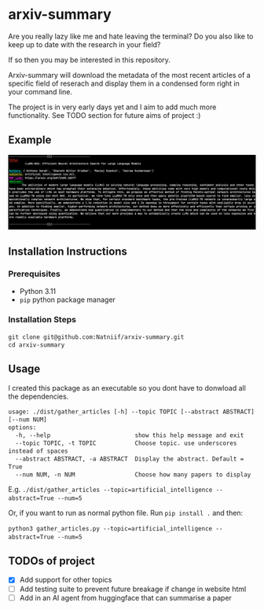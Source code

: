 # arxiv-summary

Are you really lazy like me and hate leaving the terminal? Do you also like to keep up to date with the research in your field?

If so then you may be interested in this repository.

Arxiv-summary will download the metadata of the most recent articles of a specific field of reserach and display them in a condensed form right in your command line.

The project is in very early days yet and I aim to add much more functionality. See TODO section for future aims of project :)

## Example

![Example Photo](extra/example.png)

## Installation Instructions

### Prerequisites

-   Python 3.11
-   `pip` python package manager

### Installation Steps

```
git clone git@github.com:Natniif/arxiv-summary.git
cd arxiv-summary
```

## Usage

I created this package as an executable so you dont have to donwload all the dependencies.

```
usage: ./dist/gather_articles [-h] --topic TOPIC [--abstract ABSTRACT] [--num NUM]
options:
  -h, --help                        show this help message and exit
  --topic TOPIC, -t TOPIC           Choose topic. use underscores instead of spaces
  --abstract ABSTRACT, -a ABSTRACT  Display the abstract. Default = True
  --num NUM, -n NUM                 Choose how many papers to display
```

E.g. `./dist/gather_articles --topic=artificial_intelligence --abstract=True --num=5`

Or, if you want to run as normal python file. Run `pip install .` and then:

`python3 gather_articles.py --topic=artificial_intelligence --abstract=True --num=5`

## TODOs of project

-   [x] Add support for other topics
-   [ ] Add testing suite to prevent future breakage if change in website html
-   [ ] Add in an AI agent from huggingface that can summarise a paper
